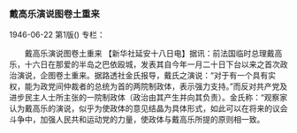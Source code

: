 ### 戴高乐演说图卷土重来

1946-06-22
第1版()
专栏：

　　戴高乐演说图卷土重来
    【新华社延安十八日电】据讯：前法国临时总理戴高乐，十六日在那爱的半岛之巴依殴城，发表其自今年一月二十日下台以来之首次政治演说，企图卷土重来。据路透社金氏报导，戴氏之演说：“对于有一个具有实权，能为政党间仲裁者的总统为首的两院制政体，表示强力支持。”而反对共产党及进步民主人士所主张的一院制政体（政治由其产生并向其负责）。金氏称：“观察家认为戴高乐的演说，似乎为使政体的意见结晶为具体形式，如此可以在将来的议会斗争中，加强人民共和运动党的力量，使政体与戴高乐所提的原则相一致。
